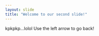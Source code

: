 ```yaml
---
layout: slide
title: "Welcome to our second slide!"
---
```

kpkpkp...lolol
Use the left arrow to go back!

